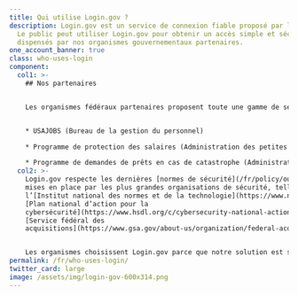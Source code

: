```yaml
---
title: Qui utilise Login.gov ?
description: Login.gov est un service de connexion fiable proposé par les autorités américaines.
  Le public peut utiliser Login.gov pour obtenir un accès simple et sécurisé aux services
  dispensés par nos organismes gouvernementaux partenaires.
one_account_banner: true
class: who-uses-login
component:
  col1: >-
    ## Nos partenaires


    Les organismes fédéraux partenaires proposent toute une gamme de services tels que :


    * USAJOBS (Bureau de la gestion du personnel)

    * Programme de protection des salaires (Administration des petites entreprises)

    * Programme de demandes de prêts en cas de catastrophe (Administration des petites entreprises)
  col2: >-
    Login.gov respecte les dernières [normes de sécurité](/fr/policy/our-security-practices/)
    mises en place par les plus grandes organisations de sécurité, telles que
    l’[Institut national des normes et de la technologie](https://www.nist.gov/), le
    [Plan national d’action pour la
    cybersécurité](https://www.hsdl.org/c/cybersecurity-national-action-plan/) et le
    [Service fédéral des
    acquisitions](https://www.gsa.gov/about-us/organization/federal-acquisition-service).


    Les organismes choisissent Login.gov parce que notre solution est sécurisée — et simple. [En savoir plus au sujet des programmes de nos partenaires](/partners/).
permalink: /fr/who-uses-login/
twitter_card: large
image: /assets/img/login-gov-600x314.png
---
```


